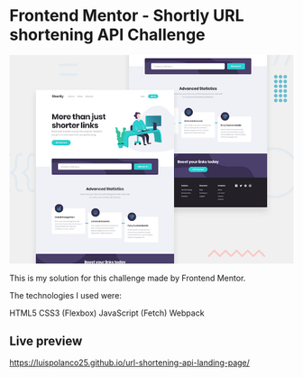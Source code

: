 # Frontend Mentor - Shortly URL shortening API Challenge

![Design preview for the Shortly URL shortening API coding challenge](./design/desktop-preview.jpg)

This is my solution for this challenge made by Frontend Mentor.

The technologies I used were:

HTML5
CSS3 (Flexbox)
JavaScript (Fetch)
Webpack

## Live preview
https://luispolanco25.github.io/url-shortening-api-landing-page/